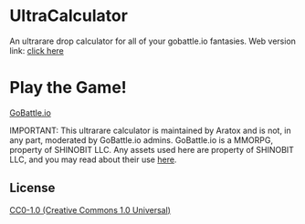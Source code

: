 # UltraCalculator

An ultrarare drop calculator for all of your gobattle.io fantasies. Web version link: [click here](https://aratox-official.github.io/UltraCalculator/)

# Play the Game!

[GoBattle.io](https://gobattle.io/)

IMPORTANT: This ultrarare calculator is maintained by Aratox and is not, in any part, moderated by GoBattle.io admins. GoBattle.io is a MMORPG, property of SHINOBIT LLC. Any assets used here are property of SHINOBIT LLC, and you may read about their use [here](https://gobattle.io/tos.html).

## License

[CC0-1.0 (Creative Commons 1.0 Universal)](https://github.com/Aratox-Official/UltraCalculator?tab=CC0-1.0-1-ov-file)
